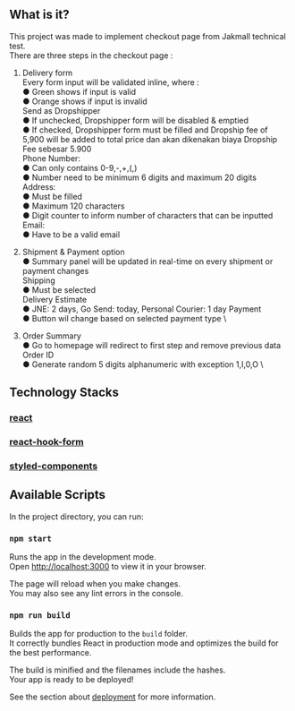 ## What is it?
This project was made to implement checkout page from Jakmall technical test.\
There are three steps in the checkout page : 
1. Delivery form\
Every form input will be validated inline, where : \
● Green shows if input is valid \
● Orange shows if input is invalid \
Send as Dropshipper \
● If unchecked, Dropshipper form will be disabled & emptied \
● If checked, Dropshipper form must be filled and Dropship fee of 5,900 will be added to total price dan akan dikenakan biaya Dropship Fee sebesar 5.900 \
Phone Number: \
● Can only contains 0-9,-,+,(,) \
● Number need to be minimum 6 digits and maximum 20 digits \
Address: \
● Must be filled \
● Maximum 120 characters \
● Digit counter to inform number of characters that can be inputted \
Email: \
● Have to be a valid email 

2. Shipment & Payment option \
● Summary panel will be updated in real-time on every shipment or payment changes \
Shipping \
● Must be selected \
Delivery Estimate \
● JNE: 2 days, Go Send: today, Personal Courier: 1 day 
Payment \
● Button wil change based on selected payment type \
3. Order Summary \
● Go to homepage will redirect to first step and remove previous data \
Order ID \
● Generate random 5 digits alphanumeric with exception 1,I,0,O \

## Technology Stacks
### [react](https://reactjs.org/)
### [react-hook-form](https://www.npmjs.com/package/react-hook-form)
### [styled-components](https://www.npmjs.com/package/styled-components)

## Available Scripts

In the project directory, you can run:

### `npm start`

Runs the app in the development mode.\
Open [http://localhost:3000](http://localhost:3000) to view it in your browser.

The page will reload when you make changes.\
You may also see any lint errors in the console.

### `npm run build`

Builds the app for production to the `build` folder.\
It correctly bundles React in production mode and optimizes the build for the best performance.

The build is minified and the filenames include the hashes.\
Your app is ready to be deployed!

See the section about [deployment](https://facebook.github.io/create-react-app/docs/deployment) for more information.
